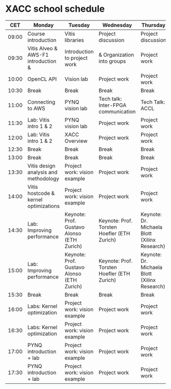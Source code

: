 # XACC school schedule

| CET   | Monday              | Tuesday            | Wednesday       | Thursday     | Friday       |
| ----- | ------------------- | ------------------ | --------------- | ------------ | ------------ |
| 09:00 | Course introduction | Vitis  libraries | Project  discussion | Project  discussion | Project  discussion |
| 09:30 | Vitis Alveo & AWS-F1 introduction & | Introduction  to project work | &  Organization into groups | Project work | Project work |
| 10:00 | OpenCL API | Vision  lab | Project  work | Project work | Project work |
| 10:30 | Break | Break | Break | Break | Break |
| 11:00 | Connecting  to AWS | PYNQ  vision lab | Tech talk: Inter-FPGA  communication | Tech Talk: ACCL | Project work |
| 11:30 | Lab:  Vitis intro 1 & 2 | PYNQ  vision lab | Project work | Project work | Project work |
| 12:00 | Lab:  Vitis intro 1 & 2 | XACC  Overview | Project work | Project work | Project work |
| 12:30 | Break | Break | Break | Break | Break |
| 13:00 | Break | Break | Break | Break | Break |
| 13:30 | Vitis  design analysis and methodology | Project  work: vision example | Project work | Project work | Project work |
| 14:00 | Vitis hostcode & kernel optimizations | Project  work: vision example | Project work | Project work | Project work |
| 14:30 | Lab:  Improving performance | Keynote: Prof. Gustavo Alonso (ETH Zurich) | Keynote: Prof. Torsten Hoefler (ETH Zurich) | Keynote:  Dr. Michaela Blott (Xilinx Research) | Round table |
| 15:00 | Lab:  Improving performance | Keynote: Prof. Gustavo Alonso (ETH Zurich) | Keynote: Prof. Torsten Hoefler (ETH Zurich) | Keynote:  Dr. Michaela Blott (Xilinx Research) | Round table |
| 15:30 | Break | Break | Break | Break | Break |
| 16:00 | Labs:  Kernel optimization | Project  work: vision example | Project work | Project work | Round table |
| 16:30 | Labs:  Kernel optimization | Project  work: vision example | Project work | Project work | Round table |
| 17:00 | PYNQ  introduction + lab | Project  work: vision example | Project work | Project work | Close |
| 17:30 | PYNQ  introduction + lab | Project  work: vision example | Project work | Project work ||
